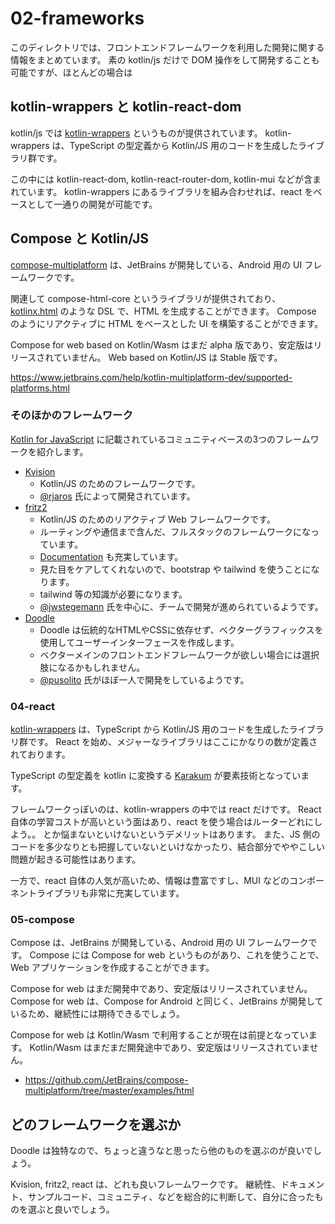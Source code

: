 # 02-frameworks

このディレクトリでは、フロントエンドフレームワークを利用した開発に関する情報をまとめています。
素の kotlin/js だけで DOM 操作をして開発することも可能ですが、ほとんどの場合は

## kotlin-wrappers と kotlin-react-dom

kotlin/js では [kotlin-wrappers](https://github.com/JetBrains/kotlin-wrappers/tree/master) というものが提供されています。
kotlin-wrappers は、TypeScript の型定義から Kotlin/JS 用のコードを生成したライブラリ群です。

この中には kotlin-react-dom, kotlin-react-router-dom, kotlin-mui などが含まれています。
kotlin-wrappers にあるライブラリを組み合わせれば、react をベースとして一通りの開発が可能です。

## Compose と Kotlin/JS

[compose-multiplatform](https://www.jetbrains.com/lp/compose-multiplatform/) は、JetBrains が開発している、Android 用の UI フレームワークです。

関連して compose-html-core というライブラリが提供されており、[kotlinx.html](https://github.com/Kotlin/kotlinx.html) のような DSL で、HTML を生成することができます。
Compose のようにリアクティブに HTML をベースとした UI を構築することができます。

Compose for web based on Kotlin/Wasm はまだ alpha 版であり、安定版はリリースされていません。
Web based on Kotlin/JS は Stable 版です。

https://www.jetbrains.com/help/kotlin-multiplatform-dev/supported-platforms.html

### そのほかのフレームワーク

[Kotlin for JavaScript](https://kotlinlang.org/docs/js-overview.html) に記載されているコミュニティベースの3つのフレームワークを紹介します。

- [Kvision](https://kvision.io/)
  - Kotlin/JS のためのフレームワークです。
  - [@rjaros](https://github.com/rjaros) 氏によって開発されています。
- [fritz2](https://www.fritz2.dev/)
  - Kotlin/JS のためのリアクティブ Web フレームワークです。 
  - ルーティングや通信まで含んだ、フルスタックのフレームワークになっています。
  - [Documentation](https://www.fritz2.dev/docs/) も充実しています。 
  - 見た目をケアしてくれないので、bootstrap や tailwind を使うことになります。 
  - tailwind 等の知識が必要になります。
  - [@jwstegemann](https://github.com/jwstegemann) 氏を中心に、チームで開発が進められているようです。
- [Doodle](https://nacular.github.io/doodle/)
  - Doodle は伝統的なHTMLやCSSに依存せず、ベクターグラフィックスを使用してユーザーインターフェースを作成します。
  - ベクターメインのフロントエンドフレームワークが欲しい場合には選択肢になるかもしれません。
  - [@pusolito](https://github.com/pusolito) 氏がほぼ一人で開発をしているようです。
    
### 04-react

[kotlin-wrappers](https://github.com/JetBrains/kotlin-wrappers) は、TypeScript から Kotlin/JS 用のコードを生成したライブラリ群です。
React を始め、メジャーなライブラリはここにかなりの数が定義されております。

TypeScript の型定義を kotlin に変換する [Karakum](https://github.com/karakum-team/karakum) が要素技術となっています。

フレームワークっぽいのは、kotlin-wrappers の中では react だけです。
React 自体の学習コストが高いという面はあり、react を使う場合はルーターどれにしよう。。 とか悩まないといけないというデメリットはあります。
また、JS 側のコードを多少なりとも把握していないといけなかったり、結合部分でややこしい問題が起きる可能性はあります。

一方で、react 自体の人気が高いため、情報は豊富ですし、MUI などのコンポーネントライブラリも非常に充実しています。

### 05-compose

Compose は、JetBrains が開発している、Android 用の UI フレームワークです。
Compose には Compose for web というものがあり、これを使うことで、Web アプリケーションを作成することができます。

Compose for web はまだ開発中であり、安定版はリリースされていません。
Compose for web は、Compose for Android と同じく、JetBrains が開発しているため、継続性には期待できるでしょう。

Compose for web は Kotlin/Wasm で利用することが現在は前提となっています。
Kotlin/Wasm はまだまだ開発途中であり、安定版はリリースされていません。

- https://github.com/JetBrains/compose-multiplatform/tree/master/examples/html

## どのフレームワークを選ぶか

Doodle は独特なので、ちょっと違うなと思ったら他のものを選ぶのが良いでしょう。

Kvision, fritz2, react は、どれも良いフレームワークです。
継続性、ドキュメント、サンプルコード、コミュニティ、などを総合的に判断して、自分に合ったものを選ぶと良いでしょう。
